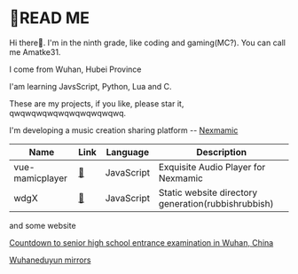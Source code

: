 # 📕READ ME

Hi there👋. I'm in the ninth grade, like coding and gaming(MC?). You can call me Amatke31.

I come from Wuhan, Hubei Province

I'am learning JavsScript, Python, Lua and C.

These are my projects, if you like, please star it, qwqwqwqwqwqwqwqwqwqwq.

I'm developing a music creation sharing platform -- [Nexmamic](https://music.maftert.com)

|Name|Link|Language|Description|
|-|-|-|-|
|vue-mamicplayer|[🔗](https://github.com/Nexmamic/vue-mamicplayer)|JavaScript|Exquisite Audio Player for Nexmamic|
|wdgX|[🔗](https://github.com/Amatke31/wdgX)|JavaScript|Static website directory generation(rubbishrubbish)|

and some website

[Countdown to senior high school entrance examination in Wuhan, China](https://amatke31.github.io/time/hsee)

[Wuhaneduyun mirrors](https://amatke31.github.io/mirror)
